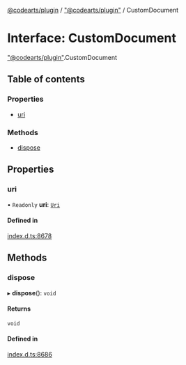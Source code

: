 [@codearts/plugin](../README.md) / ["@codearts/plugin"](../modules/_codearts_plugin_.md) / CustomDocument

# Interface: CustomDocument

["@codearts/plugin"](../modules/_codearts_plugin_.md).CustomDocument

## Table of contents

### Properties

- [uri](codearts_plugin_.CustomDocument.md#uri)

### Methods

- [dispose](codearts_plugin_.CustomDocument.md#dispose)

## Properties

### uri

• `Readonly` **uri**: [`Uri`](../classes/codearts_plugin_.Uri.md)

#### Defined in

[index.d.ts:8678](https://github.com/huaweicloud/cloudide-plugin-api/blob/203b986/index.d.ts#L8678)

## Methods

### dispose

▸ **dispose**(): `void`

#### Returns

`void`

#### Defined in

[index.d.ts:8686](https://github.com/huaweicloud/cloudide-plugin-api/blob/203b986/index.d.ts#L8686)
